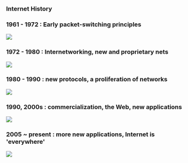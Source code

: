 ### Internet History
### 1961 - 1972 : Early packet-switching principles
![](https://i.imgur.com/wP7ELLP.png)

### 1972 - 1980 : Internetworking, new and proprietary nets
![](https://i.imgur.com/ZlTnM71.png)

### 1980 - 1990 : new protocols, a proliferation of networks
![](https://i.imgur.com/R17lUg3.png)

### 1990, 2000s : commercialization, the Web, new applications
![](https://i.imgur.com/fMefO7M.png)

### 2005 ~ present : more new applications, Internet is 'everywhere'
![](https://i.imgur.com/P407gIY.png)

